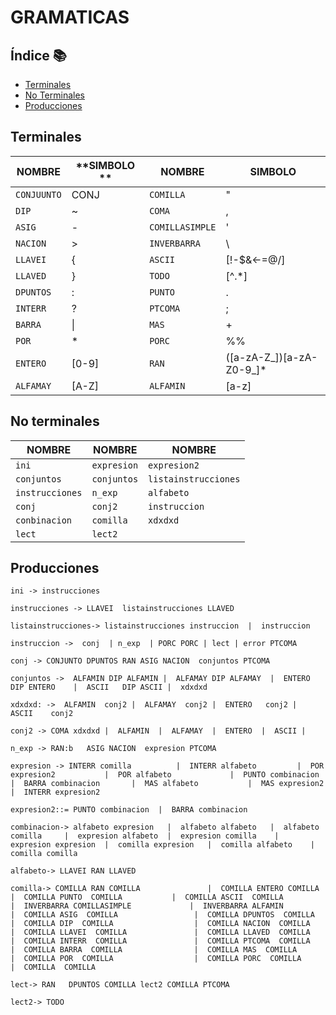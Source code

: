 GRAMATICAS
=================

## Índice 📚
- [Terminales](#terminales)
- [No Terminales](#noterminales)
- [Producciones](#producciones)

<div id='terminales'/>

## Terminales
   
   | **NOMBRE** | **SIMBOLO **|  **NOMBRE** | **SIMBOLO** |
   |-------|---------|----------|-------------|
   |`CONJUUNTO`  | CONJ | `COMILLA` | " 
   | `DIP`        |   ~  | `COMA`    | ,
   |`ASIG`       |  -    | `COMILLASIMPLE` | '
   | `NACION`     |  >   | `INVERBARRA`    | \
   | `LLAVEI`    | {     | `ASCII`   | \[!-$&<-=@/]
   | `LLAVED`    | }      | `TODO `  | \[^.\*]
   | `DPUNTOS`   | :   | `PUNTO` | .
   | `INTERR` | ?  |  `PTCOMA` | ;
   | `BARRA` | \|  | `MAS` | +
   | `POR`   |  *  | `PORC` | %%
   | `ENTERO`  | \[0-9]  |  `RAN` | (\[a-zA-Z_])\[a-zA-Z0-9_]* 
   | `ALFAMAY` | \[A-Z]   | `ALFAMIN`  | \[a-z]

<div id='noterminales'/>

## No terminales

   | **NOMBRE**    |    **NOMBRE**  |    **NOMBRE**   |
   |---------------|----------------|-----------------|
   |`ini`          | `expresion`    | `expresion2 `   |
   | `conjuntos`   |   `conjuntos`  | `listainstrucciones`|
   |`instrucciones`|  `n_exp`       | `alfabeto`      | 
   | `conj`        |  `conj2`       | `instruccion`   | 
   | `conbinacion` | `comilla`      | `xdxdxd`        |
   | `lect`        | `lect2`        |   |


<div id='producciones'/>

## Producciones
`ini -> instrucciones`

`instrucciones -> LLAVEI  listainstrucciones LLAVED `

`listainstrucciones-> listainstrucciones instruccion  |  instruccion`

`instruccion -> 
   conj 
 | n_exp 
 | PORC PORC
 | lect
 | error PTCOMA `

`conj ->
    CONJUNTO DPUNTOS RAN ASIG NACION  conjuntos PTCOMA `

`conjuntos -> 
    ALFAMIN DIP ALFAMIN
 |  ALFAMAY DIP ALFAMAY 
 |  ENTERO  DIP ENTERO   
 |  ASCII   DIP ASCII
 |  xdxdxd`

`xdxdxd: -> 
    ALFAMIN  conj2
 |  ALFAMAY  conj2
 |  ENTERO   conj2
 |  ASCII    conj2`


`conj2 ->
    COMA xdxdxd
 |  ALFAMIN 
 |  ALFAMAY 
 |  ENTERO 
 |  ASCII
 | ` 


`n_exp ->
    RAN:b   ASIG NACION  expresion PTCOMA ` 

`expresion ->
    INTERR comilla         
 |  INTERR alfabeto        
 |  POR expresion2          
 |  POR alfabeto            
 |  PUNTO combinacion       
 |  BARRA combinacion      
 |  MAS alfabeto          
 |  MAS expresion2         
 |  INTERR expresion2`

`expresion2::=
    PUNTO combinacion 
 |  BARRA combinacion`  

`combinacion->
    alfabeto expresion  
 |  alfabeto alfabeto  
 |  alfabeto comilla    
 |  expresion alfabeto 
 |  expresion comilla   
 |  expresion expresion 
 |  comilla expresion  
 |  comilla alfabeto   
 |  comilla comilla  ` 

`alfabeto->
    LLAVEI RAN LLAVED `   

`comilla->
    COMILLA RAN COMILLA              
 |  COMILLA ENTERO COMILLA           
 |  COMILLA PUNTO  COMILLA          
 |  COMILLA ASCII  COMILLA          
 |  INVERBARRA COMILLASIMPLE            
 |  INVERBARRA ALFAMIN                 
 |  COMILLA ASIG  COMILLA                
 |  COMILLA DPUNTOS  COMILLA              
 |  COMILLA DIP  COMILLA                 
 |  COMILLA NACION  COMILLA               
 |  COMILLA LLAVEI  COMILLA              
 |  COMILLA LLAVED  COMILLA               
 |  COMILLA INTERR  COMILLA              
 |  COMILLA PTCOMA  COMILLA              
 |  COMILLA BARRA  COMILLA               
 |  COMILLA MAS  COMILLA                 
 |  COMILLA POR  COMILLA                 
 |  COMILLA PORC  COMILLA                 
 |  COMILLA  COMILLA `                       


`lect->
    RAN   DPUNTOS COMILLA lect2 COMILLA PTCOMA `

`lect2->
    TODO ` 

